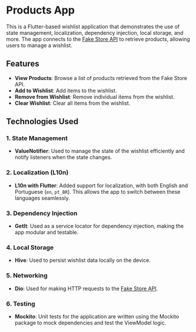 # Products App

This is a Flutter-based wishlist application that demonstrates the use of state management, localization, dependency injection, local storage, and more. The app connects to the [Fake Store API](https://fakestoreapi.com/) to retrieve products, allowing users to manage a wishlist.

## Features

- **View Products**: Browse a list of products retrieved from the Fake Store API.
- **Add to Wishlist**: Add items to the wishlist.
- **Remove from Wishlist**: Remove individual items from the wishlist.
- **Clear Wishlist**: Clear all items from the wishlist.

## Technologies Used

### 1. State Management
- **ValueNotifier**: Used to manage the state of the wishlist efficiently and notify listeners when the state changes.

### 2. Localization (L10n)
- **L10n with Flutter**: Added support for localization, with both English and Portuguese (`en`, `pt_BR`). This allows the app to switch between these languages seamlessly.

### 3. Dependency Injection
- **GetIt**: Used as a service locator for dependency injection, making the app modular and testable.

### 4. Local Storage
- **Hive**: Used to persist wishlist data locally on the device.

### 5. Networking
- **Dio**: Used for making HTTP requests to the [Fake Store API](https://fakestoreapi.com/).

### 6. Testing
- **Mockito**: Unit tests for the application are written using the Mockito package to mock dependencies and test the ViewModel logic.